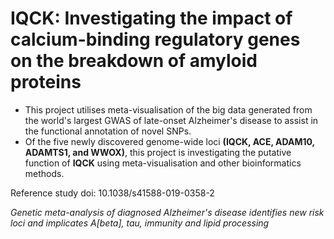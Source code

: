 # IQCK: Investigating the impact of calcium-binding regulatory genes on the breakdown of amyloid proteins 

* This project utilises meta-visualisation of the big data generated from the world's largest GWAS of late-onset Alzheimer's disease to assist in the functional annotation of novel SNPs.
* Of the five newly discovered genome-wide loci **(IQCK, ACE, ADAM10, ADAMTS1, and WWOX)**, this project is investigating the putative function of **IQCK** using meta-visualisation and other bioinformatics methods.

Reference study doi: 10.1038/s41588-019-0358-2

*Genetic meta-analysis of diagnosed Alzheimer's disease identifies new risk loci and implicates A[beta], tau, immunity and lipid processing*
